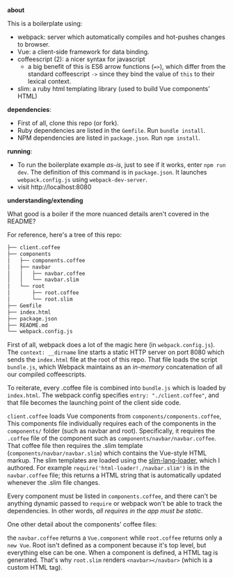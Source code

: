 **about**

This is a boilerplate using:

- webpack: server which automatically compiles and hot-pushes changes to browser.
- Vue: a client-side framework for data binding.
- coffeescript (2): a nicer syntax for javascript
  - a big benefit of this is ES6 arrow functions (`=>`), which differ from the standard
    coffeescript `->` since they bind the value of `this` to their lexical context.
- slim: a ruby html templating library (used to build Vue components' HTML)


**dependencies**:

- First of all, clone this repo (or fork).
- Ruby dependencies are listed in the `Gemfile`. Run `bundle install`.
- NPM dependencies are listed in `package.json`. Run `npm install`.

**running**:

- To run the boilerplate example _as-is_, just to see if it works, enter `npm run dev`. The definition of this command is in `package.json`. It launches `webpack.config.js` using `webpack-dev-server`. 
- visit http://localhost:8080

**understanding/extending**

What good is a boiler if the more nuanced details aren't covered in the README?

For reference, here's a tree of this repo:

```txt
├── client.coffee
├── components
│   ├── components.coffee
│   ├── navbar
│   │   ├── navbar.coffee
│   │   └── navbar.slim
│   └── root
│       ├── root.coffee
│       └── root.slim
├── Gemfile
├── index.html
├── package.json
├── README.md
└── webpack.config.js
```

First of all, webpack does a lot of the magic here (in `webpack.config.js`). The `context: __dirname` line starts a static HTTP server on port 8080 which sends the `index.html` file at the root of this repo. That file loads the script `bundle.js`, which Webpack maintains as an _in-memory_ concatenation of all our compiled coffeescripts.

To reiterate, every .coffee file is combined into `bundle.js` which is loaded by `index.html`. The webpack config specifies `entry: "./client.coffee"`, and that file becomes the launching point of the client side code.

`client.coffee` loads Vue components from `components/components.coffee`, This components file individually requires each of the components in the `components/` folder (such as navbar and root). Specifically, it requires the `.coffee` file of the component such as `components/navbar/navbar.coffee`. That coffee file then requires the .slim template (`components/navbar/navbar.slim`) which contains the Vue-style HTML markup. The slim templates are loaded using the [slim-lang-loader](http://github.com/maxpleaner/slim-lang-loader), which I authored. For example `require('html-loader!./navbar.slim')` is in the `navbar.coffee` file; this returns a HTML string that is automatically updated whenever the .slim file changes.

Every component must be listed in `components.coffee`, and there can't be anything dynamic passed to `require` or webpack won't be able to track the dependencies. In other words, _all requires in the app must be static_. 

One other detail about the components' coffee files:

the `navbar.coffee` returns a `Vue.component` while `root.coffee` returns only a `new Vue`. Root isn't defined as a component because it's top level, but everything else can be one. When a component is defined, a HTML tag is generated. That's why `root.slim` renders `<navbar></navbar>` (which is a custom HTML tag).
